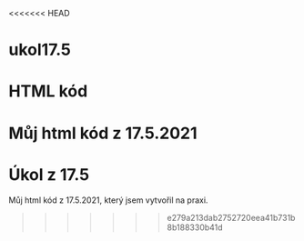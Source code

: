 <<<<<<< HEAD
# ukol17.5
# HTML kód
Můj html kód z 17.5.2021
=======
# Úkol z 17.5
Můj html kód z 17.5.2021, který jsem vytvořil na praxi.
>>>>>>> e279a213dab2752720eea41b731b8b188330b41d
